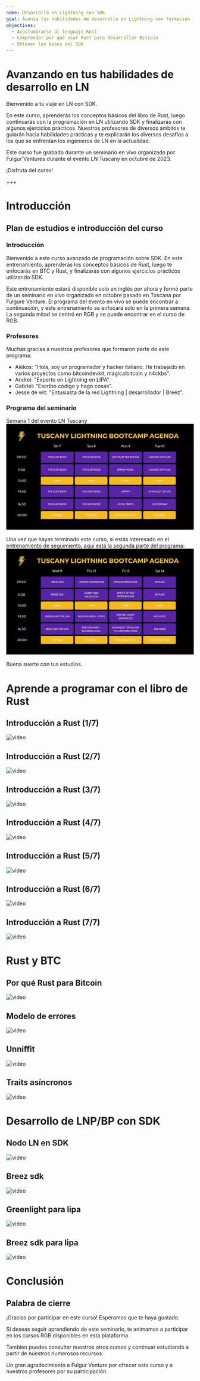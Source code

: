 ```yaml
---
name: Desarrollo en Lightning con SDK
goal: Avanza tus habilidades de desarrollo en Lightning con formación intermedia en Rust y SDK.
objectives:
  - Acostumbrarse al lenguaje Rust
  - Comprender por qué usar Rust para desarrollar Bitcoin
  - Obtener las bases del SDK
---
```


# Avanzando en tus habilidades de desarrollo en LN

Bienvenido a tu viaje en LN con SDK.

En este curso, aprenderás los conceptos básicos del libro de Rust, luego continuarás con la programación en LN utilizando SDK y finalizarás con algunos ejercicios prácticos. Nuestros profesores de diversos ámbitos te guiarán hacia habilidades prácticas y te explicarán los diversos desafíos a los que se enfrentan los ingenieros de LN en la actualidad.

Este curso fue grabado durante un seminario en vivo organizado por Fulgur'Ventures durante el evento LN Tuscany en octubre de 2023.

¡Disfruta del curso!

+++

# Introducción

## Plan de estudios e introducción del curso

### Introducción

Bienvenido a este curso avanzado de programación sobre SDK. En este entrenamiento, aprenderás los conceptos básicos de Rust, luego te enfocarás en BTC y Rust, y finalizarás con algunos ejercicios prácticos utilizando SDK.

Este entrenamiento estará disponible solo en inglés por ahora y formó parte de un seminario en vivo organizado en octubre pasado en Toscana por Fulgure Venture. El programa del evento en vivo se puede encontrar a continuación, y este entrenamiento se enfocará solo en la primera semana. La segunda mitad se centró en RGB y se puede encontrar en el curso de RGB.

### Profesores

Muchas gracias a nuestros profesores que formaron parte de este programa:

- Alekos: "Hola, soy un programador y hacker italiano. He trabajado en varios proyectos como bitcoindevkit, magicalbitcoin y h4ckbs".
- Andrei: "Experto en Lightning en LIPA".
- Gabriel: "Escribo código y hago cosas".
- Jesse de wit: "Entusiasta de la red Lightning | desarrollador | Breez".

### Programa del seminario

Semana 1 del evento LN Tuscany
![image](assets/1.webp)

Una vez que hayas terminado este curso, si estás interesado en el entrenamiento de seguimiento, aquí está la segunda parte del programa:
![image](assets/2.webp)

Buena suerte con tus estudios.

# Aprende a programar con el libro de Rust

## Introducción a Rust (1/7)

![video](https://www.youtube.com/watch?v=aZYhDXE_Gas)

## Introducción a Rust (2/7)

![video](https://youtu.be/Xm8eCv4LQPc)

## Introducción a Rust (3/7)

![video](https://youtu.be/R8NeHvHT0uc)

## Introducción a Rust (4/7)

![video](https://youtu.be/et8pKvYiO4c)

## Introducción a Rust (5/7)

![video](https://youtu.be/PxQkVmxOc40)

## Introducción a Rust (6/7)

![video](https://youtu.be/3C6hl9BW-Ho)

## Introducción a Rust (7/7)

![video](https://youtu.be/SBDcb_AauHM)

# Rust y BTC

## Por qué Rust para Bitcoin

![video](https://youtu.be/veLj2w6ulpc)

## Modelo de errores

![video](https://youtu.be/X3VKhLtKTRU)

## Unniffit

![video](https://youtu.be/zro9GQpJrH0)

## Traits asíncronos

![video](https://youtu.be/cz66eTfk0lw)

# Desarrollo de LNP/BP con SDK

## Nodo LN en SDK
![video](https://youtu.be/aEzpxuhLdeo)
## Breez sdk

![video](https://youtu.be/M3ad9BE6ovo)

## Greenlight para lipa

![video](https://youtu.be/gKiIPF4apeE)

## Breez sdk para lipa

![video](https://youtu.be/6VaIVvBKjLY)

# Conclusión

## Palabra de cierre

¡Gracias por participar en este curso! Esperamos que te haya gustado.

Si deseas seguir aprendiendo de este seminario, te animamos a participar en los cursos RGB disponibles en esta plataforma.

También puedes consultar nuestros otros cursos y continuar estudiando a partir de nuestros numerosos recursos.

Un gran agradecimiento a Fulgur Venture por ofrecer este curso y a nuestros profesores por su participación.
